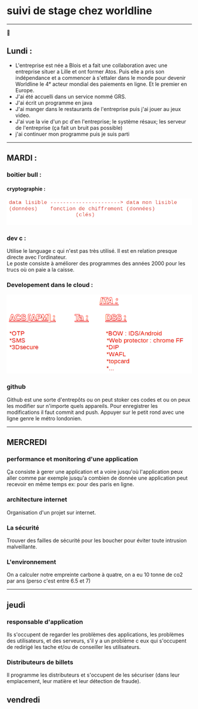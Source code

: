 # suivi de stage chez worldline

<hr>

🎺

## Lundi :

* L'entreprise est née a Blois et a fait une collaboration avec une entreprise situer a 
Lille et ont former Atos. Puis elle a pris son indépendance et a commencer à s'ettaler dans
le monde pour devenir Worldline le 4ᵉ acteur mondial des paiements en ligne. Et le premier 
en Europe.
* J'ai été accuelli dans un service nommé GRS.
* J'ai écrit un programme en java
* J'ai manger dans le restaurants de l'entreprise puis j'ai jouer au jeux video.
* J'ai vue la vie d'un pc d'en l'entreprise; le système résaux; les serveur de l'entreprise
(ça fait un bruit pas possible)
* j'ai continuer mon programme puis je suis parti

<hr>


## MARDI :

### boitier bull :

#### cryptographie :

![img_2.png](image/img_2.png)

### dev c :

Utilise le language c qui n'est pas très utilisé. Il est
en relation presque directe avec l'ordinateur.  
Le poste consiste à améliorer des programmes des années 2000 pour les trucs
où on paie a la caisse.

### Developement dans le cloud :

![img_1.png](image/img_1.png)

### github 
Github est une sorte d'entrepôts ou on peut stoker ces codes et ou on peux les 
modifier sur n'importe quels appareils.
Pour enregistrer les modifications il faut commit and push.
Appuyer sur le petit rond avec une ligne genre le métro londonien.

<hr>

## MERCREDI

### performance et monitoring d'une application
Ça consiste à gerer une application et a voire jusqu'où l'application peux aller comme par 
exemple jusqu'a combien de donnée une application peut recevoir en même temps 
ex: pour des paris en ligne.

### architecture internet
Organisation d'un projet sur internet.

###  La sécurité 
Trouver des failles de sécurité pour les boucher pour éviter toute intrusion malveillante.

### L'environnement
On a calculer notre empreinte carbone à quatre, on a eu 10 tonne de co2 par ans
(perso c'est entre 6.5 et 7)

<hr>

## jeudi 

### responsable d'application
Ils s'occupent de regarder les problèmes des applications, les problèmes des utilisateurs,
et des serveurs, s'il y a un problème c eux qui s'occupent de redirigé les tache et/ou 
de conseiller les utilisateurs.

### Distributeurs de billets
Il programme les distributeurs et s'occupent de les sécuriser (dans leur emplacement, 
leur matière et leur détection de fraude).

## vendredi

###

###

###

###